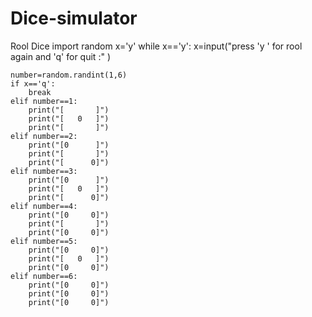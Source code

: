 # Dice-simulator
Rool Dice
import random
x='y'
while x=='y':
    x=input("press 'y ' for rool again and 'q' for quit :" )
    
    number=random.randint(1,6)
    if x=='q':
        break
    elif number==1:
        print("[       ]")
        print("[   0   ]")
        print("[       ]")
    elif number==2:
        print("[0      ]")
        print("[       ]")
        print("[      0]")
    elif number==3:
        print("[0      ]")
        print("[   0   ]")
        print("[      0]")
    elif number==4:
        print("[0     0]")
        print("[       ]")
        print("[0     0]")
    elif number==5:
        print("[0     0]")
        print("[   0   ]")
        print("[0     0]")
    elif number==6:
        print("[0     0]")
        print("[0     0]")
        print("[0     0]")
    
    
